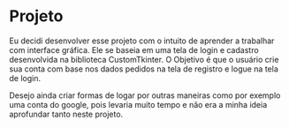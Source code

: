 # Projeto

Eu decidi desenvolver esse projeto com o intuito de aprender a trabalhar com interface gráfica. Ele se baseia em uma tela de login e cadastro desenvolvida na biblioteca CustomTkinter. O Objetivo é que o usuário crie sua conta com base nos dados pedidos na tela de registro e logue na tela de login.

Desejo ainda criar formas de logar por outras maneiras como por exemplo uma conta do google, pois levaria muito tempo e não era a minha ideia aprofundar tanto neste projeto.
